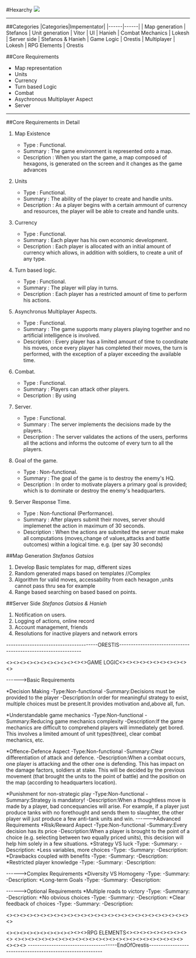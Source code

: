 #Hexarchy
![](https://raw.github.com/orestisMelkonian/SA4_game/master/Ideas/Logo_w_space.png)

--------------
##Categories
|Categories|Impementator|
|------|------|
| Map generation | Stefanos 
| Unit generation | Vitor
| UI | Hanieh
| Combat Mechanics | Lokesh
| Server side | Stefanos & Hanieh
| Game Logic | Orestis
| Multiplayer | Lokesh
| RPG Elements | Orestis 

##Core Requirements
- Map representation 
- Units
- Currency
- Turn based Logic
- Combat
- Asychronous Multiplayer Aspect
- Server

---------------
##Core Requirements in Detail

1. Map Existence
	* Type : Functional.
	* Summary : The game environment is represented onto a map.
	* Description : When you start the game, a map composed of hexagons, is generated on the screen and it changes as the game advances
	
2. Units 
 	* Type : Functional.
 	* Summary : The ability of the player to create and handle units.
 	* Description : As a player begins with a certain ammount of currency and resources, the player will be able to create and handle units.
  
 	
3. Currency
 	* Type : Functional.
 	* Summary : Each player has his own economic development.
 	* Description : Each player is allocated with an initial amount of currency which allows, in addition with soldiers, to create a unit of any type.
 
4. Turn based logic.
	* Type : Functional.
	* Summary : The player will play in turns.
	* Description : Each player has a restricted amount of time to perform his actions. 

5. Asynchronus Multiplayer Aspects.
	* Type : Functional.
	* Summary : The game supports many players playing together and no artificial intelligence is involved.
	* Description : Every player has a limited amount of time to coordinate his moves, once every player has completed their moves, the turn is performed, with the exception of a player exceeding the available time.

6. Combat.
	* Type : Functional.
	* Summary : Players can attack other players.
	* Description : By using

7. Server.
	* Type : Functional.
	* Summary : The server implements the decisions made by the players.
	* Description : The server validates the actions of the users, performs all the actions and informs the outcome of every turn to all the players.

8. Goal of the game.
	* Type : Non-functional.
	* Summary : The goal of the game is to destroy the enemy's HQ.
	* Description : In order to motivate players a primary goal is provided; which is to dominate or destroy the enemy's headquarters.

9. Server Response Time.
	* Type : Non-functional (Performance).
	* Summary : After players submit their moves, server should implemenet the action in maximum of 30 seconds.
	* Description : When the actions are submited the server must make all computations (moves,change of values,attacks and battle outcomes) within a logical time. e.g. (per say 30 seconds)


##Map Generation  _Stefanos Gatsios_
1. Develop Basic templates for map, different sizes 
2. Random generated maps based on templates //Complex
3. Algorithm for valid moves, accessability from each hexagon ,units cannot pass thru sea for example
4. Range based searching on based based on points.

##Server Side _Stefanos Gatsios & Hanieh_
1. Notification on users.
2. Logging of actions, online record
3. Account management, friends
4. Resolutions for inactive players and network errors







---------------------------------------ORESTIS--------------------------------------------------------------

<><><><><><><><><><><><>GAME LOGIC<><><><><><><><><><><>


------>Basic Requirements

*Decision Making
	-Type:Non-functional
	-Summary:Decisions must be provided to the player
	-Description:In order for meaningful strategy to exist, multiple choices must be present.It provides motivation and,above all, fun.
	
*Understandable game mechanics
	-Type:Non-functional
	-Summary:Reducing game mechanics complexity
	-Description:If the game mechanics are difficult to comprehend players will immediately get bored. This involves a limited amount of unit types(three), clear combat mechanics, etc. 
	
*Offence-Defence Aspect
	-Type:Non-functional
	-Summary:Clear differentiation of attack and defence.
	-Description:When a combat occurs, one player is attacking and the other one is defending. This has impact on the damage factors, soldiers at stake. This will be decided by the previous movement (that brought the units to the point of battle) and the position on the map (according to headquarters location).
	
*Punishment for non-strategic play
	-Type:Non-functional
	-Summary:Strategy is mandatory!
	-Description:When a thoughtless move is made by a player, bad concequancies will arise. For example, if a player just produce tanks with no forethought and sends them to slaughter, the other player will just produce a few anti-tank units and win.
------>Advanced Requirements
*Risk/Reward Aspect
	-Type:Non-functional
	-Summary:Every decision has its price
	-Description:When a player is brought to the point of a choice (e.g. selecting between two equally priced units), this decision will help him solely in a few situations.
*Strategy VS luck
	-Type:
	-Summary:
	-Description:
*Less variables, more choices
	-Type:
	-Summary:
	-Description:
*Drawbacks coupled with benefits
	-Type:
	-Summary:
	-Description:
*Restricted player knowledge
	-Type:
	-Summary:
	-Description:

------>Complex Requirements
*Diversity VS Homogeny
	-Type:
	-Summary:
	-Description:
*Long-term Goals
	-Type:
	-Summary:
	-Description:

------>Optional Requirements
*Multiple roads to victory
	-Type:
	-Summary:
	-Description:
*No obvious choices
	-Type:
	-Summary:
	-Description:
*Clear feedback of choices
	-Type:
	-Summary:
	-Description:
	
<><><><><><><><><><><><><><><><><><><><><><><><><><><><>

<><><><><><><><><><><><>RPG ELEMENTS<><><><><><><><><><>
<><><><><><><><><><><><><><><><><><><><><><><><><><><><>
--------------------------------------EndOfOrestis----------------------------------------------------------
